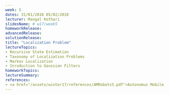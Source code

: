 ```yaml
---
week: 5
dates: 31/01/2018 05/02/2018
lecturer: Mangal Kothari
slidesName: # w17/week5
homeworkRelease:
advancedRelease:
solutionRelease:
title: "Localization Problem"
lectureTopics:
- Recursive State Estimation
- Taxonomy of Localization Problems
- Markov Localization
- Inroduction to Gaussian Filters
homeworkTopics:
lectureSummary:
references:
- <a href="/assets/winter17/references/AMRobots5.pdf">Autonomus Mobile Robots, Chapter 5- Mobile Robot Localization</a>
---
```

